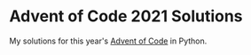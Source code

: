 # Advent of Code 2021 Solutions

My solutions for this year's [Advent of Code](https://adventofcode.com/2021) in Python.
